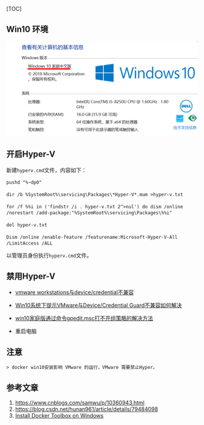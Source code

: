 [TOC]

## Win10 环境

![1568255728133](assets/1568255728133.png)

## 开启Hyper-V

新建`hyperv.cmd`文件，内容如下：

```
pushd "%~dp0"

dir /b %SystemRoot%\servicing\Packages\*Hyper-V*.mum >hyper-v.txt

for /f %%i in ('findstr /i . hyper-v.txt 2^>nul') do dism /online /norestart /add-package:"%SystemRoot%\servicing\Packages\%%i"

del hyper-v.txt

Dism /online /enable-feature /featurename:Microsoft-Hyper-V-All /LimitAccess /ALL
```

以管理员身份执行`hyperv.cmd`文件。



## 禁用Hyper-V

- [vmware workstations与device/credential不兼容](https://jingyan.baidu.com/article/da1091fb780e48027949d610.html)

- [Win10系统下提示VMware与Device/Credential Guard不兼容如何解决](http://www.win7zhijia.cn/win10jc/win10_20680.html)

-  [win10家庭版通过命令gpedit.msc打不开组策略的解决方法](https://www.cnblogs.com/zhaozhg/p/10460595.html)

- 重启电脑



## 注意

	> docker win10安装影响 VMware 的运行，VMware 需要禁止Hyper。



## 参考文章

1. https://www.cnblogs.com/samwu/p/10360943.html
2. https://blog.csdn.net/hunan961/article/details/79484098
3. [Install Docker Toolbox on Windows](https://docs.docker.com/toolbox/toolbox_install_windows/)

